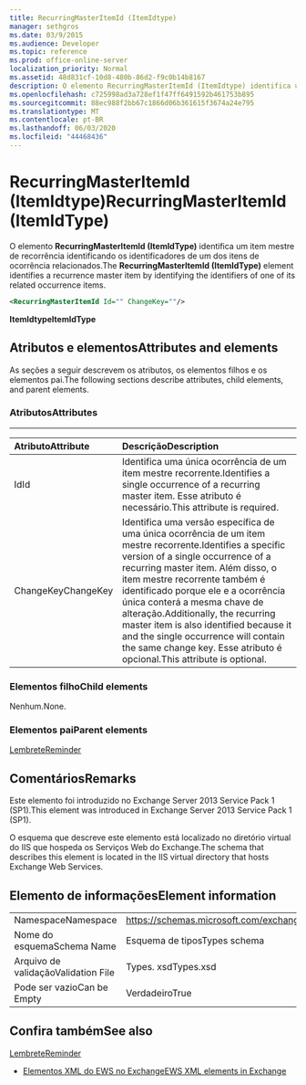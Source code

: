 ```yaml
---
title: RecurringMasterItemId (ItemIdtype)
manager: sethgros
ms.date: 03/9/2015
ms.audience: Developer
ms.topic: reference
ms.prod: office-online-server
localization_priority: Normal
ms.assetid: 48d831cf-10d8-480b-86d2-f9c0b14b8167
description: O elemento RecurringMasterItemId (ItemIdtype) identifica um item mestre de recorrência identificando os identificadores de um dos itens de ocorrência relacionados.
ms.openlocfilehash: c725998ad3a728ef1f47ff6491592b461753b895
ms.sourcegitcommit: 88ec988f2bb67c1866d06b361615f3674a24e795
ms.translationtype: MT
ms.contentlocale: pt-BR
ms.lasthandoff: 06/03/2020
ms.locfileid: "44468436"
---
```

# <a name="recurringmasteritemid-itemidtype"></a><span data-ttu-id="7ceab-103">RecurringMasterItemId (ItemIdtype)</span><span class="sxs-lookup"><span data-stu-id="7ceab-103">RecurringMasterItemId (ItemIdType)</span></span>

<span data-ttu-id="7ceab-104">O elemento **RecurringMasterItemId (ItemIdType)** identifica um item mestre de recorrência identificando os identificadores de um dos itens de ocorrência relacionados.</span><span class="sxs-lookup"><span data-stu-id="7ceab-104">The **RecurringMasterItemId (ItemIdType)** element identifies a recurrence master item by identifying the identifiers of one of its related occurrence items.</span></span> 
  
```XML
<RecurringMasterItemId Id="" ChangeKey=""/>
```

 <span data-ttu-id="7ceab-105">**ItemIdtype**</span><span class="sxs-lookup"><span data-stu-id="7ceab-105">**ItemIdType**</span></span>
## <a name="attributes-and-elements"></a><span data-ttu-id="7ceab-106">Atributos e elementos</span><span class="sxs-lookup"><span data-stu-id="7ceab-106">Attributes and elements</span></span>

<span data-ttu-id="7ceab-107">As seções a seguir descrevem os atributos, os elementos filhos e os elementos pai.</span><span class="sxs-lookup"><span data-stu-id="7ceab-107">The following sections describe attributes, child elements, and parent elements.</span></span>
  
### <a name="attributes"></a><span data-ttu-id="7ceab-108">Atributos</span><span class="sxs-lookup"><span data-stu-id="7ceab-108">Attributes</span></span>

****

|<span data-ttu-id="7ceab-109">**Atributo**</span><span class="sxs-lookup"><span data-stu-id="7ceab-109">**Attribute**</span></span>|<span data-ttu-id="7ceab-110">**Descrição**</span><span class="sxs-lookup"><span data-stu-id="7ceab-110">**Description**</span></span>|
|:-----|:-----|
|<span data-ttu-id="7ceab-111">Id</span><span class="sxs-lookup"><span data-stu-id="7ceab-111">Id</span></span>  <br/> |<span data-ttu-id="7ceab-112">Identifica uma única ocorrência de um item mestre recorrente.</span><span class="sxs-lookup"><span data-stu-id="7ceab-112">Identifies a single occurrence of a recurring master item.</span></span> <span data-ttu-id="7ceab-113">Esse atributo é necessário.</span><span class="sxs-lookup"><span data-stu-id="7ceab-113">This attribute is required.</span></span>  <br/> |
|<span data-ttu-id="7ceab-114">ChangeKey</span><span class="sxs-lookup"><span data-stu-id="7ceab-114">ChangeKey</span></span>  <br/> |<span data-ttu-id="7ceab-115">Identifica uma versão específica de uma única ocorrência de um item mestre recorrente.</span><span class="sxs-lookup"><span data-stu-id="7ceab-115">Identifies a specific version of a single occurrence of a recurring master item.</span></span> <span data-ttu-id="7ceab-116">Além disso, o item mestre recorrente também é identificado porque ele e a ocorrência única conterá a mesma chave de alteração.</span><span class="sxs-lookup"><span data-stu-id="7ceab-116">Additionally, the recurring master item is also identified because it and the single occurrence will contain the same change key.</span></span> <span data-ttu-id="7ceab-117">Esse atributo é opcional.</span><span class="sxs-lookup"><span data-stu-id="7ceab-117">This attribute is optional.</span></span>  <br/> |
   
### <a name="child-elements"></a><span data-ttu-id="7ceab-118">Elementos filho</span><span class="sxs-lookup"><span data-stu-id="7ceab-118">Child elements</span></span>

<span data-ttu-id="7ceab-119">Nenhum.</span><span class="sxs-lookup"><span data-stu-id="7ceab-119">None.</span></span>
  
### <a name="parent-elements"></a><span data-ttu-id="7ceab-120">Elementos pai</span><span class="sxs-lookup"><span data-stu-id="7ceab-120">Parent elements</span></span>

[<span data-ttu-id="7ceab-121">Lembrete</span><span class="sxs-lookup"><span data-stu-id="7ceab-121">Reminder</span></span>](reminder.md)
  
## <a name="remarks"></a><span data-ttu-id="7ceab-122">Comentários</span><span class="sxs-lookup"><span data-stu-id="7ceab-122">Remarks</span></span>

<span data-ttu-id="7ceab-123">Este elemento foi introduzido no Exchange Server 2013 Service Pack 1 (SP1).</span><span class="sxs-lookup"><span data-stu-id="7ceab-123">This element was introduced in Exchange Server 2013 Service Pack 1 (SP1).</span></span>
  
<span data-ttu-id="7ceab-124">O esquema que descreve este elemento está localizado no diretório virtual do IIS que hospeda os Serviços Web do Exchange.</span><span class="sxs-lookup"><span data-stu-id="7ceab-124">The schema that describes this element is located in the IIS virtual directory that hosts Exchange Web Services.</span></span>
  
## <a name="element-information"></a><span data-ttu-id="7ceab-125">Elemento de informações</span><span class="sxs-lookup"><span data-stu-id="7ceab-125">Element information</span></span>

|||
|:-----|:-----|
|<span data-ttu-id="7ceab-126">Namespace</span><span class="sxs-lookup"><span data-stu-id="7ceab-126">Namespace</span></span>  <br/> |https://schemas.microsoft.com/exchange/services/2006/types  <br/> |
|<span data-ttu-id="7ceab-127">Nome do esquema</span><span class="sxs-lookup"><span data-stu-id="7ceab-127">Schema Name</span></span>  <br/> |<span data-ttu-id="7ceab-128">Esquema de tipos</span><span class="sxs-lookup"><span data-stu-id="7ceab-128">Types schema</span></span>  <br/> |
|<span data-ttu-id="7ceab-129">Arquivo de validação</span><span class="sxs-lookup"><span data-stu-id="7ceab-129">Validation File</span></span>  <br/> |<span data-ttu-id="7ceab-130">Types. xsd</span><span class="sxs-lookup"><span data-stu-id="7ceab-130">Types.xsd</span></span>  <br/> |
|<span data-ttu-id="7ceab-131">Pode ser vazio</span><span class="sxs-lookup"><span data-stu-id="7ceab-131">Can be Empty</span></span>  <br/> |<span data-ttu-id="7ceab-132">Verdadeiro</span><span class="sxs-lookup"><span data-stu-id="7ceab-132">True</span></span>  <br/> |
   
## <a name="see-also"></a><span data-ttu-id="7ceab-133">Confira também</span><span class="sxs-lookup"><span data-stu-id="7ceab-133">See also</span></span>



[<span data-ttu-id="7ceab-134">Lembrete</span><span class="sxs-lookup"><span data-stu-id="7ceab-134">Reminder</span></span>](reminder.md)


- [<span data-ttu-id="7ceab-135">Elementos XML do EWS no Exchange</span><span class="sxs-lookup"><span data-stu-id="7ceab-135">EWS XML elements in Exchange</span></span>](ews-xml-elements-in-exchange.md)

